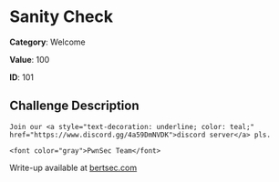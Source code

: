 # Sanity Check
**Category**: Welcome

**Value**: 100

**ID**: 101

## Challenge Description
```
Join our <a style="text-decoration: underline; color: teal;" href="https://www.discord.gg/4a59DmNVDK">discord server</a> pls.

<font color="gray">PwnSec Team</font>
```

Write-up available at [bertsec.com](https://bertsec.com)

